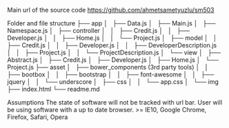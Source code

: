 Main url of the source code
https://github.com/ahmetsametyuzlu/sm503

Folder and file structure
├── app
│   ├── Data.js
│   ├── Main.js
│   ├── Namespace.js
│   ├── controller
│   │   ├── Credit.js
│   │   ├── Developer.js
│   │   ├── Home.js
│   │   └── Project.js
│   ├── model
│   │   ├── Credit.js
│   │   ├── Developer.js
│   │   ├── DeveloperDescription.js
│   │   ├── Project.js
│   │   └── ProjectDescription.js
│   └── view
│       ├── Abstract.js
│       ├── Credit.js
│       ├── Developer.js
│       ├── Home.js
│       └── Project.js
├── asset
│   ├── bower_components (3rd party tools)
│   │   ├── bootbox
│   │   ├── bootstrap
│   │   ├── font-awesome
│   │   ├── jquery
│   │   └── underscore
│   ├── css
│   │   └── app.css
│   └── img
├── index.html
└── readme.md

Assumptions
The state of software will not be tracked with url bar. 
User will be using software with a up to date browser. >= IE10, Google Chrome, Firefox, Safari, Opera